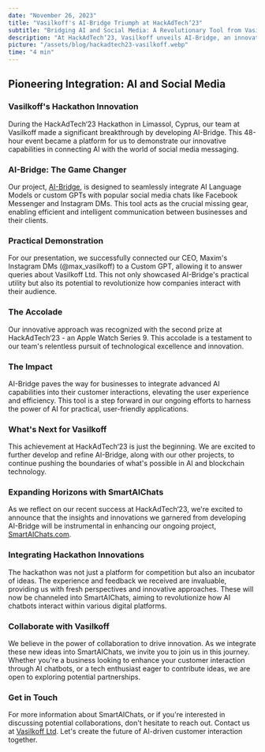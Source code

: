 ```yaml
---
date: "November 26, 2023"
title: "Vasilkoff's AI-Bridge Triumph at HackAdTech‘23"
subtitle: "Bridging AI and Social Media: A Revolutionary Tool from Vasilkoff"
description: "At HackAdTech‘23, Vasilkoff unveils AI-Bridge, an innovative tool linking AI with social media chats, securing the second prize."
picture: "/assets/blog/hackadtech23-vasilkoff.webp"
time: "4 min"
---
```

## Pioneering Integration: AI and Social Media
### Vasilkoff's Hackathon Innovation
During the HackAdTech‘23 Hackathon in Limassol, Cyprus, our team at Vasilkoff made a significant breakthrough by developing AI-Bridge. This 48-hour event became a platform for us to demonstrate our innovative capabilities in connecting AI with the world of social media messaging.

### AI-Bridge: The Game Changer
Our project, [AI-Bridge](https://ai-bridge.vasilkoff.com), is designed to seamlessly integrate AI Language Models or custom GPTs with popular social media chats like Facebook Messenger and Instagram DMs. This tool acts as the crucial missing gear, enabling efficient and intelligent communication between businesses and their clients.

### Practical Demonstration
For our presentation, we successfully connected our CEO, Maxim's Instagram DMs (@max_vasilkoff) to a Custom GPT, allowing it to answer queries about Vasilkoff Ltd. This not only showcased AI-Bridge's practical utility but also its potential to revolutionize how companies interact with their audience.

### The Accolade
Our innovative approach was recognized with the second prize at HackAdTech‘23 - an Apple Watch Series 9. This accolade is a testament to our team's relentless pursuit of technological excellence and innovation.

### The Impact
AI-Bridge paves the way for businesses to integrate advanced AI capabilities into their customer interactions, elevating the user experience and efficiency. This tool is a step forward in our ongoing efforts to harness the power of AI for practical, user-friendly applications.

### What's Next for Vasilkoff
This achievement at HackAdTech‘23 is just the beginning. We are excited to further develop and refine AI-Bridge, along with our other projects, to continue pushing the boundaries of what's possible in AI and blockchain technology.

### Expanding Horizons with SmartAIChats
As we reflect on our recent success at HackAdTech‘23, we're excited to announce that the insights and innovations we garnered from developing AI-Bridge will be instrumental in enhancing our ongoing project, [SmartAIChats.com](https://smartaichats.com).

### Integrating Hackathon Innovations
The hackathon was not just a platform for competition but also an incubator of ideas. The experience and feedback we received are invaluable, providing us with fresh perspectives and innovative approaches. These will now be channeled into SmartAIChats, aiming to revolutionize how AI chatbots interact within various digital platforms.

### Collaborate with Vasilkoff
We believe in the power of collaboration to drive innovation. As we integrate these new ideas into SmartAIChats, we invite you to join us in this journey. Whether you're a business looking to enhance your customer interaction through AI chatbots, or a tech enthusiast eager to contribute ideas, we are open to exploring potential partnerships.

### Get in Touch
For more information about SmartAIChats, or if you're interested in discussing potential collaborations, don't hesitate to reach out. Contact us at [Vasilkoff Ltd](https://vasilkoff.com/contact-us). Let's create the future of AI-driven customer interaction together.
